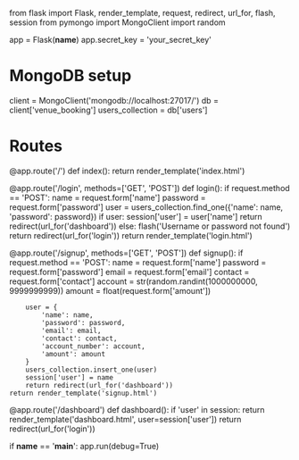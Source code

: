 from flask import Flask, render_template, request, redirect, url_for, flash, session
from pymongo import MongoClient
import random

app = Flask(__name__)
app.secret_key = 'your_secret_key'

# MongoDB setup
client = MongoClient('mongodb://localhost:27017/')
db = client['venue_booking']
users_collection = db['users']

# Routes
@app.route('/')
def index():
    return render_template('index.html')

@app.route('/login', methods=['GET', 'POST'])
def login():
    if request.method == 'POST':
        name = request.form['name']
        password = request.form['password']
        user = users_collection.find_one({'name': name, 'password': password})
        if user:
            session['user'] = user['name']
            return redirect(url_for('dashboard'))
        else:
            flash('Username or password not found')
            return redirect(url_for('login'))
    return render_template('login.html')

@app.route('/signup', methods=['GET', 'POST'])
def signup():
    if request.method == 'POST':
        name = request.form['name']
        password = request.form['password']
        email = request.form['email']
        contact = request.form['contact']
        account = str(random.randint(1000000000, 9999999999))
        amount = float(request.form['amount'])

        user = {
            'name': name,
            'password': password,
            'email': email,
            'contact': contact,
            'account_number': account,
            'amount': amount
        }
        users_collection.insert_one(user)
        session['user'] = name
        return redirect(url_for('dashboard'))
    return render_template('signup.html')

@app.route('/dashboard')
def dashboard():
    if 'user' in session:
        return render_template('dashboard.html', user=session['user'])
    return redirect(url_for('login'))

if __name__ == '__main__':
    app.run(debug=True)
